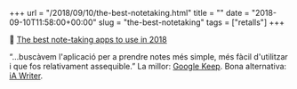 +++
url = "/2018/09/10/the-best-notetaking.html"
title = ""
date = "2018-09-10T11:58:00+00:00"
slug = "the-best-notetaking"
tags = ["retalls"]
+++

📎 [The best note-taking apps to use in 2018](https://www.theverge.com/this-is-my-next/2018/8/31/17630496/best-note-taking-app-google-keep-iawriter-school)

“…buscàvem l'aplicació per a prendre notes més simple, més fàcil d'utilitzar i que fos relativament assequible.” La millor: [Google Keep](https://www.google.com/keep/). Bona alternativa: [iA Writer](https://ia.net/writer).
